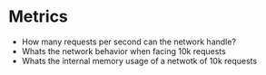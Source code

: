 # Metrics
- How many requests per second can the network handle?
- Whats the network behavior when facing 10k requests
- Whats the internal memory usage of a netwotk of 10k requests